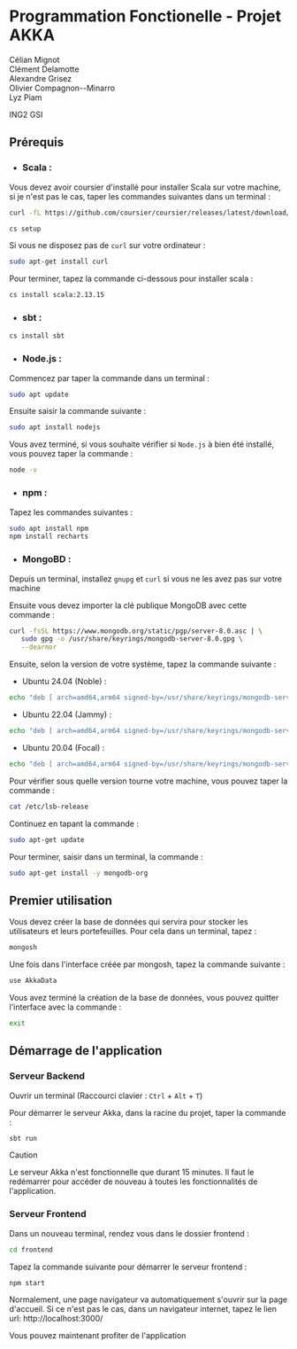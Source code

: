 # Programmation Fonctionelle - Projet AKKA

Célian Mignot  
Clément Delamotte  
Alexandre Grisez  
Olivier Compagnon--Minarro  
Lyz Piam  

ING2 GSI  

## Prérequis
- ### Scala :

Vous devez avoir coursier d'installé pour installer Scala sur votre machine, si je n'est pas le cas, taper les commandes suivantes dans un terminal :
```bash
curl -fL https://github.com/coursier/coursier/releases/latest/download/cs-x86_64-pc-linux.gz | gzip -d > cs && chmod +x cs && ./

cs setup
```
Si vous ne disposez pas de ```curl``` sur votre ordinateur :
```bash
sudo apt-get install curl
```

Pour terminer, tapez la commande ci-dessous pour installer scala :
```bash
cs install scala:2.13.15
```
- ### sbt :
```bash
cs install sbt
```
- ### Node.js :

Commencez par taper la commande dans un terminal :
```bash
sudo apt update
```
Ensuite saisir la commande suivante :
```bash
sudo apt install nodejs
```

Vous avez terminé, si vous souhaite vérifier si ```Node.js``` à bien été installé, vous pouvez taper la commande :
```bash
node -v
```
- ### npm : 
Tapez les commandes suivantes :
```bash
sudo apt install npm
npm install recharts
```
- ### MongoBD :  
Depuis un terminal, installez ```gnupg``` et ```curl``` si vous ne les avez pas sur votre machine

Ensuite vous devez importer la clé publique MongoDB avec cette commande :
```bash
curl -fsSL https://www.mongodb.org/static/pgp/server-8.0.asc | \
   sudo gpg -o /usr/share/keyrings/mongodb-server-8.0.gpg \
   --dearmor
```

Ensuite, selon la version de votre système, tapez la commande suivante :
- Ubuntu 24.04 (Noble) :
```bash
echo "deb [ arch=amd64,arm64 signed-by=/usr/share/keyrings/mongodb-server-8.0.gpg ] https://repo.mongodb.org/apt/ubuntu noble/mongodb-org/8.0 multiverse" | sudo tee /etc/apt/sources.list.d/mongodb-org-8.0.list
```
- Ubuntu 22.04 (Jammy) :
```bash
echo "deb [ arch=amd64,arm64 signed-by=/usr/share/keyrings/mongodb-server-8.0.gpg ] https://repo.mongodb.org/apt/ubuntu jammy/mongodb-org/8.0 multiverse" | sudo tee /etc/apt/sources.list.d/mongodb-org-8.0.list
```
- Ubuntu 20.04 (Focal) :
```bash
echo "deb [ arch=amd64,arm64 signed-by=/usr/share/keyrings/mongodb-server-8.0.gpg ] https://repo.mongodb.org/apt/ubuntu focal/mongodb-org/8.0 multiverse" | sudo tee /etc/apt/sources.list.d/mongodb-org-8.0.list
```

Pour vérifier sous quelle version tourne votre machine, vous pouvez taper la commande :
```bash
cat /etc/lsb-release
```

Continuez en tapant la commande :
```bash
sudo apt-get update
```
Pour terminer, saisir dans un terminal, la commande :
```bash
sudo apt-get install -y mongodb-org
```

## Premier utilisation

Vous devez créer la base de données qui servira pour stocker les utilisateurs et leurs portefeuilles. Pour cela dans un terminal, tapez :
```bash
mongosh
```
Une fois dans l'interface créée par mongosh, tapez la commande suivante :

```bash
use AkkaData
```

Vous avez terminé la création de la base de données, vous pouvez quitter l'interface avec la commande :
```bash
exit
```

## Démarrage de l'application
### Serveur Backend
Ouvrir un terminal (Raccourci clavier : ```Ctrl``` + ```Alt``` + ```T```)

Pour démarrer le serveur Akka, dans la racine du projet, taper la commande :
```bash
sbt run
```
>[!CAUTION]
>Le serveur Akka n'est fonctionnelle que durant 15 minutes. Il faut le redémarrer pour accéder de nouveau à toutes les fonctionnalités de l'application.


### Serveur Frontend
Dans un nouveau terminal, rendez vous dans le dossier frontend :

```bash
cd frontend
```

Tapez la commande suivante pour démarrer le serveur frontend :
```bash
npm start
```

Normalement, une page navigateur va automatiquement s'ouvrir sur la page d'accueil. Si ce n'est pas le cas, dans un navigateur internet, tapez le lien url: http://localhost:3000/

Vous pouvez maintenant profiter de l'application
